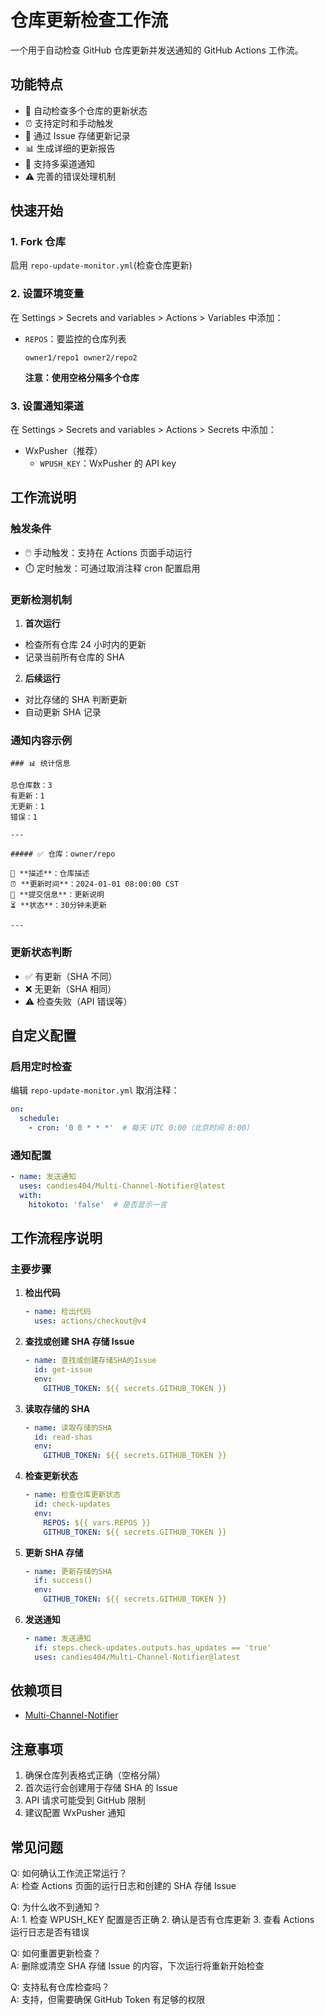 # 仓库更新检查工作流一个用于自动检查 GitHub 仓库更新并发送通知的 GitHub Actions 工作流。## 功能特点- 🔄 自动检查多个仓库的更新状态- ⏰ 支持定时和手动触发- 💾 通过 Issue 存储更新记录- 📊 生成详细的更新报告- 📱 支持多渠道通知- ⚠️ 完善的错误处理机制## 快速开始### 1. Fork 仓库启用 `repo-update-monitor.yml`(检查仓库更新)### 2. 设置环境变量在 Settings > Secrets and variables > Actions > Variables 中添加：- `REPOS`：要监控的仓库列表  ```  owner1/repo1 owner2/repo2  ```  **注意：使用空格分隔多个仓库**### 3. 设置通知渠道在 Settings > Secrets and variables > Actions > Secrets 中添加：- WxPusher（推荐）  - `WPUSH_KEY`：WxPusher 的 API key## 工作流说明### 触发条件- 🖱️ 手动触发：支持在 Actions 页面手动运行- ⏱️ 定时触发：可通过取消注释 cron 配置启用### 更新检测机制1. **首次运行**  - 检查所有仓库 24 小时内的更新  - 记录当前所有仓库的 SHA2. **后续运行**  - 对比存储的 SHA 判断更新  - 自动更新 SHA 记录### 通知内容示例```### 📊 统计信息总仓库数：3有更新：1无更新：1错误：1---##### ✅ 仓库：owner/repo📝 **描述**：仓库描述⏰ **更新时间**：2024-01-01 08:00:00 CST📌 **提交信息**：更新说明⏳ **状态**：30分钟未更新---```### 更新状态判断- ✅ 有更新（SHA 不同）- ❌ 无更新（SHA 相同）- ⚠️ 检查失败（API 错误等）## 自定义配置### 启用定时检查编辑 `repo-update-monitor.yml` 取消注释：```yamlon:  schedule:    - cron: '0 0 * * *'  # 每天 UTC 0:00（北京时间 8:00）```### 通知配置```yaml- name: 发送通知  uses: candies404/Multi-Channel-Notifier@latest  with:    hitokoto: 'false'  # 是否显示一言```## 工作流程序说明### 主要步骤1. **检出代码**   ```yaml   - name: 检出代码     uses: actions/checkout@v4   ```2. **查找或创建 SHA 存储 Issue**   ```yaml   - name: 查找或创建存储SHA的Issue     id: get-issue     env:       GITHUB_TOKEN: ${{ secrets.GITHUB_TOKEN }}   ```3. **读取存储的 SHA**   ```yaml   - name: 读取存储的SHA     id: read-shas     env:       GITHUB_TOKEN: ${{ secrets.GITHUB_TOKEN }}   ```4. **检查更新状态**   ```yaml   - name: 检查仓库更新状态     id: check-updates     env:       REPOS: ${{ vars.REPOS }}       GITHUB_TOKEN: ${{ secrets.GITHUB_TOKEN }}   ```5. **更新 SHA 存储**   ```yaml   - name: 更新存储的SHA     if: success()     env:       GITHUB_TOKEN: ${{ secrets.GITHUB_TOKEN }}   ```6. **发送通知**   ```yaml   - name: 发送通知     if: steps.check-updates.outputs.has_updates == 'true'     uses: candies404/Multi-Channel-Notifier@latest   ```## 依赖项目- [Multi-Channel-Notifier](https://github.com/candies404/Multi-Channel-Notifier)## 注意事项1. 确保仓库列表格式正确（空格分隔）2. 首次运行会创建用于存储 SHA 的 Issue3. API 请求可能受到 GitHub 限制4. 建议配置 WxPusher 通知## 常见问题Q: 如何确认工作流正常运行？  A: 检查 Actions 页面的运行日志和创建的 SHA 存储 IssueQ: 为什么收不到通知？  A: 1. 检查 WPUSH_KEY 配置是否正确2. 确认是否有仓库更新3. 查看 Actions 运行日志是否有错误Q: 如何重置更新检查？  A: 删除或清空 SHA 存储 Issue 的内容，下次运行将重新开始检查Q: 支持私有仓库检查吗？  A: 支持，但需要确保 GitHub Token 有足够的权限